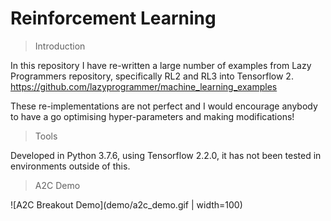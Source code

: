# Reinforcement Learning

> Introduction

In this repository I have re-written a large number of examples from
Lazy Programmers repository, specifically RL2 and RL3 into Tensorflow 2.
https://github.com/lazyprogrammer/machine_learning_examples

These re-implementations are not perfect and I would encourage anybody
to have a go optimising hyper-parameters and making modifications! 

> Tools

Developed in Python 3.7.6, using Tensorflow 2.2.0,
it has not been tested in environments outside of this.

> A2C Demo

![A2C Breakout Demo](demo/a2c_demo.gif | width=100)
